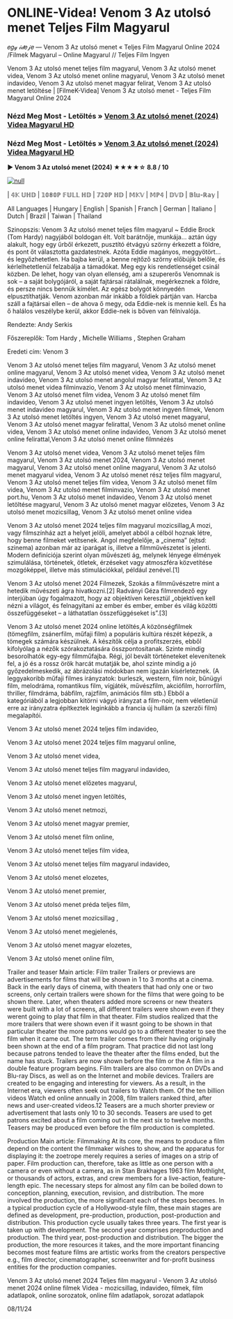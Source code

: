 # ONLINE-Videa! Venom 3 Az utolsó menet Teljes Film Magyarul
𝑒𝑔𝓎 𝒾𝒹𝑒𝒿𝑒 — Venom 3 Az utolsó menet « Teljes Film Magyarul Online 2024 /Filmek Magyarul – Online Magyarul // Teljes Film Ingyen

Venom 3 Az utolsó menet teljes film magyarul, Venom 3 Az utolsó menet videa, Venom 3 Az utolsó menet online magyarul, Venom 3 Az utolsó menet indavideo, Venom 3 Az utolsó menet magyar felirat, Venom 3 Az utolsó menet letöltése | [FilmeK-Videa] Venom 3 Az utolsó menet - Teljes Film Magyarul Online 2024

### Nézd Meg Most - Letöltés » [Venom 3 Az utolsó menet (2024) Videa Magyarul HD](https://t.co/QwtLvQp3Nc)

### Nézd Meg Most - Letöltés » [Venom 3 Az utolsó menet (2024) Videa Magyarul HD](https://t.co/QwtLvQp3Nc)

**▶️ Venom 3 Az utolsó menet (2024) ★★★★☆ 8.8 / 10**

[![null](https://static.wixstatic.com/media/855a25_043b5abeb4ae4d35ac003198e7fe56ed~mv2.gif)](https://t.co/QwtLvQp3Nc)

| 𝟜𝕂 𝕌ℍ𝔻 | 𝟙𝟘𝟠𝟘ℙ 𝔽𝕌𝕃𝕃 ℍ𝔻 | 𝟟𝟚𝟘ℙ ℍ𝔻 | 𝕄𝕂𝕍 | 𝕄ℙ𝟜 | 𝔻𝕍𝔻 | 𝔹𝕝𝕦-ℝ𝕒𝕪 |

All Languages | Hungary | English | Spanish | Franch | German | Italiano | Dutch | Brazil | Taiwan | Thailand

Szinopszis: Venom 3 Az utolsó menet teljes film magyarul ~ Eddie Brock (Tom Hardy) nagyjából boldogan élt. Volt barátnője, munkája… aztán úgy alakult, hogy egy űrből érkezett, pusztító étvágyú szörny érkezett a földre, és pont őt választotta gazdatestnek. Azóta Eddie magányos, meggyötört… és legyőzhetetlen. Ha bajba kerül, a benne rejtőző szörny előbújik belőle, és kérlelhetetlenül felzabálja a támadókat. Meg egy kis rendetlenséget csinál közben. De lehet, hogy van olyan ellenség, ami a szupererős Venomnak is sok – a saját bolygójáról, a saját fajtársai rátalálnak, megérkeznek a földre, és persze nincs bennük kímélet. Az egész bolygót könnyedén elpusztíthatják. Venom azonban már inkább a földiek pártján van. Harcba száll a fajtársai ellen – de ahova ő megy, oda Eddie-nek is mennie kell. És ha ő halálos veszélybe kerül, akkor Eddie-nek is bőven van félnivalója.

Rendezte: Andy Serkis

Főszereplők: Tom Hardy , Michelle Williams , Stephen Graham

Eredeti cím: Venom 3

Venom 3 Az utolsó menet teljes film magyarul, Venom 3 Az utolsó menet online magyarul, Venom 3 Az utolsó menet videa, Venom 3 Az utolsó menet indavideo, Venom 3 Az utolsó menet angolul magyar felirattal, Venom 3 Az utolsó menet videa filminvazio, Venom 3 Az utolsó menet filminvazio, Venom 3 Az utolsó menet film videa, Venom 3 Az utolsó menet film indavideo, Venom 3 Az utolsó menet ingyen letöltés, Venom 3 Az utolsó menet indavideo magyarul, Venom 3 Az utolsó menet ingyen filmek, Venom 3 Az utolsó menet letöltés ingyen, Venom 3 Az utolsó menet magyarul, Venom 3 Az utolsó menet magyar felirattal, Venom 3 Az utolsó menet online videa, Venom 3 Az utolsó menet online indavideo, Venom 3 Az utolsó menet online felirattal,Venom 3 Az utolsó menet online filmnézés

Venom 3 Az utolsó menet videa, Venom 3 Az utolsó menet teljes film magyarul, Venom 3 Az utolsó menet 2024, Venom 3 Az utolsó menet magyarul, Venom 3 Az utolsó menet online magyarul, Venom 3 Az utolsó menet magyarul videa, Venom 3 Az utolsó menet rész teljes film magyarul, Venom 3 Az utolsó menet teljes film videa, Venom 3 Az utolsó menet film videa, Venom 3 Az utolsó menet filminvazio, Venom 3 Az utolsó menet port.hu, Venom 3 Az utolsó menet indavideo, Venom 3 Az utolsó menet letöltése magyarul, Venom 3 Az utolsó menet magyar előzetes, Venom 3 Az utolsó menet mozicsillag, Venom 3 Az utolsó menet online videa

Venom 3 Az utolsó menet 2024 teljes film magyarul mozicsillag,A mozi, vagy filmszínház azt a helyet jelöli, amelyet abból a célból hoznak létre, hogy benne filmeket vetítsenek. Angol megfelelője, a „cinema” (ejtsd: szinema) azonban már az iparágat is, illetve a filmművészetet is jelenti. Modern definíciója szerint olyan művészeti ág, melynek lényege élmények szimulálása, történetek, ötletek, érzéseket vagy atmoszféra közvetítése mozgóképpel, illetve más stimulációkkal, például zenével.[1]

Venom 3 Az utolsó menet 2024 Filmezek, Szokás a filmművészetre mint a hetedik művészeti ágra hivatkozni.[2] Radványi Géza filmrendező egy interjúban úgy fogalmazott, hogy az objektíven keresztül „objektíven kell nézni a világot, és felnagyítani az ember és ember, ember és világ közötti összefüggéseket – a láthatatlan összefüggéseket is”.[3]

Venom 3 Az utolsó menet 2024 online letöltés,A közönségfilmek (tömegfilm, zsánerfilm, műfaji film) a populáris kultúra részét képezik, a tömegek számára készülnek. A készítők célja a profitszerzés, ebből kifolyólag a nézők szórakoztatására összpontosítanak. Szinte mindig besorolhatók egy-egy filmműfajba. Régi, jól bevált történeteket elevenítenek fel, a jó és a rossz örök harcát mutatják be, ahol szinte mindig a jó győzedelmeskedik, az ábrázolási módokban nem igazán kísérleteznek. (A leggyakoribb műfaji filmes irányzatok: burleszk, western, film noir, bűnügyi film, melodráma, romantikus film, vígjáték, művészfilm, akciófilm, horrorfilm, thriller, filmdráma, bábfilm, rajzfilm, animációs film stb.) Ebből a kategóriából a legjobban kitörni vágyó irányzat a film-noir, nem véletlenül erre az irányzatra építkeztek leginkább a francia új hullám (a szerzői film) megalapítói.

Venom 3 Az utolsó menet 2024 teljes film indavideo,

Venom 3 Az utolsó menet 2024 teljes film magyarul online,

Venom 3 Az utolsó menet videa,

Venom 3 Az utolsó menet teljes film magyarul indavideo,

Venom 3 Az utolsó menet előzetes magyarul,

Venom 3 Az utolsó menet ingyen letöltés,

Venom 3 Az utolsó menet netmozi,

Venom 3 Az utolsó menet magyar premier,

Venom 3 Az utolsó menet film online,

Venom 3 Az utolsó menet teljes film videa,

Venom 3 Az utolsó menet teljes film magyarul indavideo,

Venom 3 Az utolsó menet elozetes,

Venom 3 Az utolsó menet premier,

Venom 3 Az utolsó menet préda teljes film,

Venom 3 Az utolsó menet mozicsillag ,

Venom 3 Az utolsó menet megjelenés,

Venom 3 Az utolsó menet magyar elozetes,

Venom 3 Az utolsó menet online film,

Trailer and teaser Main article: Film trailer Trailers or previews are advertisements for films that will be shown in 1 to 3 months at a cinema. Back in the early days of cinema, with theaters that had only one or two screens, only certain trailers were shown for the films that were going to be shown there. Later, when theaters added more screens or new theaters were built with a lot of screens, all different trailers were shown even if they werent going to play that film in that theater. Film studios realized that the more trailers that were shown even if it wasnt going to be shown in that particular theater the more patrons would go to a different theater to see the film when it came out. The term trailer comes from their having originally been shown at the end of a film program. That practice did not last long because patrons tended to leave the theater after the films ended, but the name has stuck. Trailers are now shown before the film or the A film in a double feature program begins. Film trailers are also common on DVDs and Blu-ray Discs, as well as on the Internet and mobile devices. Trailers are created to be engaging and interesting for viewers. As a result, in the Internet era, viewers often seek out trailers to Watch them. Of the ten billion videos Watch ed online annually in 2008, film trailers ranked third, after news and user-created videos.12 Teasers are a much shorter preview or advertisement that lasts only 10 to 30 seconds. Teasers are used to get patrons excited about a film coming out in the next six to twelve months. Teasers may be produced even before the film production is completed.

Production Main article: Filmmaking At its core, the means to produce a film depend on the content the filmmaker wishes to show, and the apparatus for displaying it: the zoetrope merely requires a series of images on a strip of paper. Film production can, therefore, take as little as one person with a camera or even without a camera, as in Stan Brakhages 1963 film Mothlight, or thousands of actors, extras, and crew members for a live-action, feature-length epic. The necessary steps for almost any film can be boiled down to conception, planning, execution, revision, and distribution. The more involved the production, the more significant each of the steps becomes. In a typical production cycle of a Hollywood-style film, these main stages are defined as development, pre-production, production, post-production and distribution. This production cycle usually takes three years. The first year is taken up with development. The second year comprises preproduction and production. The third year, post-production and distribution. The bigger the production, the more resources it takes, and the more important financing becomes most feature films are artistic works from the creators perspective e.g., film director, cinematographer, screenwriter and for-profit business entities for the production companies.

Venom 3 Az utolsó menet 2024 Teljes film magyarul - Venom 3 Az utolsó menet 2024 online filmek Videa - mozicsillag, indavideo, filmek, film adatlapok, online sorozatok, online film adatlapok, sorozat adatlapok

08/11/24
